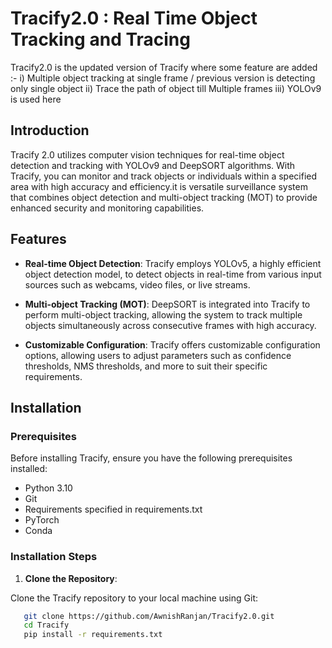 # Tracify2.0 : Real Time Object Tracking and Tracing 

Tracify2.0  is the updated version of Tracify where some feature are added :-
    i) Multiple object tracking at single frame / previous version is detecting only single object 
   ii) Trace the path of object till Multiple frames
   iii) YOLOv9 is used here 
  

## Introduction

Tracify 2.0  utilizes computer vision techniques for real-time object detection and tracking with YOLOv9 and DeepSORT algorithms. With Tracify, you can monitor and track objects or individuals within a specified area with high accuracy and efficiency.it is versatile surveillance system that combines object detection and multi-object tracking (MOT) to provide enhanced security and monitoring capabilities.

## Features

- **Real-time Object Detection**: Tracify employs YOLOv5, a highly efficient object detection model, to detect objects in real-time from various input sources such as webcams, video files, or live streams.

- **Multi-object Tracking (MOT)**: DeepSORT is integrated into Tracify to perform multi-object tracking, allowing the system to track multiple objects simultaneously across consecutive frames with high accuracy.

- **Customizable Configuration**: Tracify offers customizable configuration options, allowing users to adjust parameters such as confidence thresholds, NMS thresholds, and more to suit their specific requirements.

## Installation

### Prerequisites

Before installing Tracify, ensure you have the following prerequisites installed:

- Python 3.10
- Git
- Requirements specified in requirements.txt
- PyTorch
- Conda

### Installation Steps

1. **Clone the Repository**:

 Clone the Tracify repository to your local machine using Git:
```bash
   git clone https://github.com/AwnishRanjan/Tracify2.0.git
   cd Tracify
   pip install -r requirements.txt
